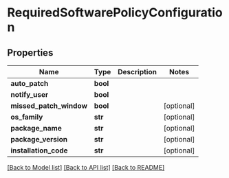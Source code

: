 # RequiredSoftwarePolicyConfiguration

## Properties
Name | Type | Description | Notes
------------ | ------------- | ------------- | -------------
**auto_patch** | **bool** |  | 
**notify_user** | **bool** |  | 
**missed_patch_window** | **bool** |  | [optional] 
**os_family** | **str** |  | [optional] 
**package_name** | **str** |  | [optional] 
**package_version** | **str** |  | [optional] 
**installation_code** | **str** |  | [optional] 

[[Back to Model list]](./README.md#documentation-for-models) [[Back to API list]](../README.md#documentation-for-api-endpoints) [[Back to README]](../README.md)

